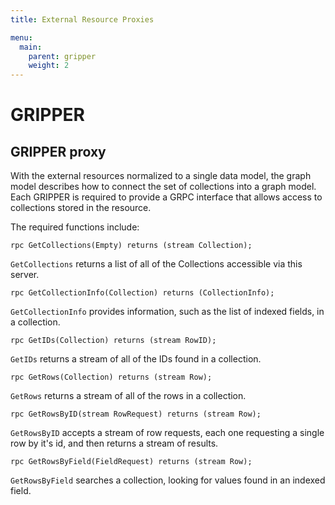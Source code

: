 ```yaml
---
title: External Resource Proxies

menu:
  main:
    parent: gripper
    weight: 2
---
```


# GRIPPER

## GRIPPER proxy

With the external resources normalized to a single data model, the graph model
describes how to connect the set of collections into a graph model. Each GRIPPER
is required to provide a GRPC interface that allows access to collections stored
in the resource.

The required functions include:

```
rpc GetCollections(Empty) returns (stream Collection);
```
`GetCollections` returns a list of all of the Collections accessible via this server.

```
rpc GetCollectionInfo(Collection) returns (CollectionInfo);
```
`GetCollectionInfo` provides information, such as the list of indexed fields, in a collection.

```
rpc GetIDs(Collection) returns (stream RowID);
```
`GetIDs` returns a stream of all of the IDs found in a collection.

```
rpc GetRows(Collection) returns (stream Row);
```
`GetRows` returns a stream of all of the rows in a collection.

```
rpc GetRowsByID(stream RowRequest) returns (stream Row);
```
`GetRowsByID` accepts a stream of row requests, each one requesting a single row
by it's id, and then returns a stream of results.

```
rpc GetRowsByField(FieldRequest) returns (stream Row);
```
`GetRowsByField` searches a collection, looking for values found in an indexed field.

